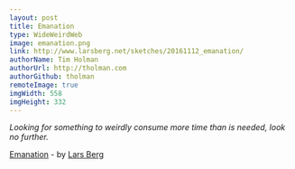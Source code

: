 ```yaml
---
layout: post
title: Emanation
type: WideWeirdWeb
image: emanation.png
link: http://www.larsberg.net/sketches/20161112_emanation/
authorName: Tim Holman
authorUrl: http://tholman.com
authorGithub: tholman
remoteImage: true
imgWidth: 558
imgHeight: 332
---
```


_Looking for something to weirdly consume more time than is needed, look no further._

[Emanation](http://www.larsberg.net/sketches/20161112_emanation/) - by [Lars Berg](http://www.larsberg.net/)
